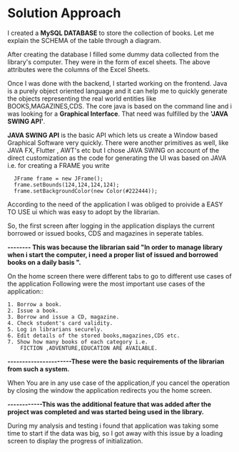 # Solution Approach
I created a **MySQL DATABASE** to store the collection of books. Let me explain the SCHEMA of the table through a diagram.

After creating the database I filled some dummy data collected from the library's computer. They were in the form of excel sheets. The above attributes were the columns of the Excel Sheets. 

Once I was done with the backend, I started working on the frontend. 
Java is a purely object oriented language and it can help me to quickly generate the objects representing the real world entities like BOOKS,MAGAZINES,CDS. 
The core java is based on the command line and i was looking for a **Graphical Interface**.
That need was fulfilled by the **'JAVA SWING API'**.

**JAVA SWING API** is the basic API which lets us create a Window based Graphical Software very quickly.
There were another primitives as well, like JAVA FX, Flutter , AWT's etc but I chose JAVA SWING on account of the direct customization as the code for generating the UI was based on JAVA i.e. for creating a FRAME you write 
```
  JFrame frame = new JFrame();
  frame.setBounds(124,124,124,124);
  frame.setBackgroundColor(new Color(#222444));
```
According to the need of the application I was obliged to proivide a EASY TO USE ui which was easy to adopt by the librarian. 

So, the first screen after logging in the application displays the current borrowed or issued books, CDS and magazines in seperate tables.

**-------- This was because the librarian said "In order to manage library when i start the computer, i need a proper list of issued and borrowed books on a daily basis ".**

On the home screen there were different tabs to go to different use cases of the application 
Following were the most important use cases of the application::
```
1. Borrow a book.
2. Issue a book.
3. Borrow and issue a CD, magazine.
4. Check student's card validity.
5. Log in librarians securely.
6. Edit details of the stored books,magazines,CDS etc.
7. Show how many books of each category i.e.
    FICTION ,ADVENTURE,EDUCATION ARE AVAILABLE.
``` 
**----------------------These were the basic requirements of the librarian from such a system.**

When You are in any use case of the application,if you cancel the operation by closing the window the application redirects you the home screen.

**------------This was the additional feature that was added after the project was completed and was started being used in the library.**

During my analysis and testing i found that application was taking some time to start if the data was big, so I got away with this issue by a loading screen to display the progress of initialization.


